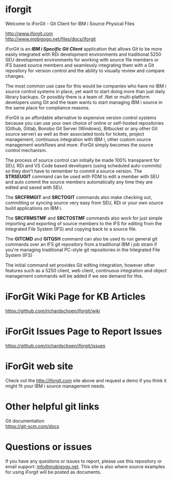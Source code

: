 # iforgit
Welcome to iForGit - Git Client for IBM i Source Physical Files

http://www.iforgit.com  
http://www.mobigogo.net/files/docs/iforgit

iForGit is an ***IBM i Specific Git Client*** application that allows Git to be more easily integrated with RDi development environments and traditional 5250 SEU development environments for working with source file members or IFS based source members and seamlessly integrating them with a Git repository for version control and the ability to visually review and compare changes.

The most common use case for this would be companies who have no IBM i source control systems in place, yet want to start doing more than just daily library backups. Or possibly there is a team of .Net or multi-platform developers using Git and the team wants to start managing IBM i source in the same place for compliance reasons.  

iForGit is an affordable alternative to expensive version control systems because you can use your own choice of online or self-hosted repositories (Github, Gitlab, Bonobo Git Server (Windows), Bitbucket or any other Git source server) as well as their associated tools for tickets, project management, continuous integration with IBM i, other custom source management workflows and more. iForGit simply becomes the source control mechanism.

The process of source control can initially be made 100% transparent for SEU, RDi and VS Code based developers (using scheduled auto-commits) so they don't have to remember to commit a source version. The **STRSEUGIT** command can be used with PDM to edit a member with SEU and auto commit the source members automatically any time they are edited and saved with SEU.

The **SRCFRMGIT** and **SRCTOGIT** commands also make checking out, committing or syncing source very easy from SEU, RDi or your own source build applications on IBM i.

The **SRCFRMSTMF** and **SRCTOSTMF** commands also work for just simple importing and exporting of source members to the IFS for editing from the Integrated File System (IFS) and copying back to a source file.

The **GITCMD** and **GITQSH** command can also be used to run general git commands over an IFS git repository from a traditional IBM i job stram if you're managing traditional PC-style git repositories in the Integrated File System (IFS)

The initial command set provides Git editing integration, however other features such as a 5250 client, web client, continuous integration and object management commands will be added if we see demand for this.

# iForGit Wiki Page for KB Articles
https://github.com/richardschoen/iforgit/wiki

# iForGit Issues Page to Report Issues
https://github.com/richardschoen/iforgit/issues

# iForGit web site
Check out the http://iforgit.com site above and request a demo if you think it might fit your IBM i source management needs.

# Other helpful git links

Git documentation\
https://git-scm.com/docs

# Questions or issues
If you have any questions or issues to report, please use this repository or email support: info@mobigogo.net. This site is also where source examples for using iForgit will be posted as documents.

